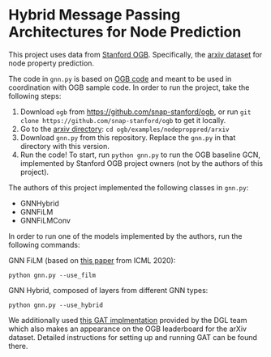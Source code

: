 # Hybrid Message Passing Architectures for Node Prediction

This project uses data from [Stanford OGB](https://ogb.stanford.edu/). Specifically, the [arxiv dataset](https://ogb.stanford.edu/docs/nodeprop/#ogbn-arxiv) for node property prediction.

The code in `gnn.py` is based on [OGB code](https://github.com/snap-stanford/ogb/blob/master/examples/nodeproppred/arxiv/gnn.py) and meant to be used in coordination with OGB sample code. In order to run the project, take the following steps:

1. Download `ogb` from https://github.com/snap-stanford/ogb, or run `git clone https://github.com/snap-stanford/ogb` to get it locally.
2. Go to the [arxiv directory](https://github.com/snap-stanford/ogb/tree/master/examples/nodeproppred/arxiv): `cd ogb/examples/nodeproppred/arxiv`
3. Download `gnn.py` from this repository. Replace the `gnn.py` in that directory with this version.
4. Run the code! To start, run `python gnn.py` to run the OGB baseline GCN, implemented by Stanford OGB project owners (not by the authors of this project).

The authors of this project implemented the following classes in `gnn.py`:
- GNNHybrid
- GNNFiLM
- GNNFiLMConv

In order to run one of the models implemented by the authors, run the following commands:

GNN FiLM (based on [this paper](https://arxiv.org/pdf/1906.12192.pdf) from ICML 2020):

`python gnn.py --use_film`

GNN Hybrid, composed of layers from different GNN types:

`python gnn.py --use_hybrid`

We additionally used [this GAT implmentation](https://github.com/dmlc/dgl/tree/master/examples/pytorch/ogb/ogbn-arxiv) provided by the DGL team which also makes an appearance on the OGB leaderboard for the arXiv dataset. Detailed instructions for setting up and running GAT can be found there.
